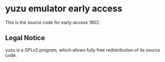 yuzu emulator early access
=============

This is the source code for early-access 1802.

## Legal Notice

yuzu is a GPLv2 program, which allows fully free redistribution of its source code.